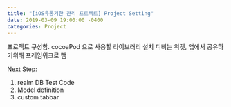 ```yaml
---
title: "[iOS유통기한 관리 프로젝트] Project Setting"
date: 2019-03-09 19:00:00 -0400
categories: Project
---
```


프로젝트 구성함.
cocoaPod 으로 사용할 라이브러리 설치
디비는 위젯, 앱에서 공유하기위해 프레임워크로 뺌


Next Step:
1. realm DB Test Code
2. Model definition
3. custom tabbar

